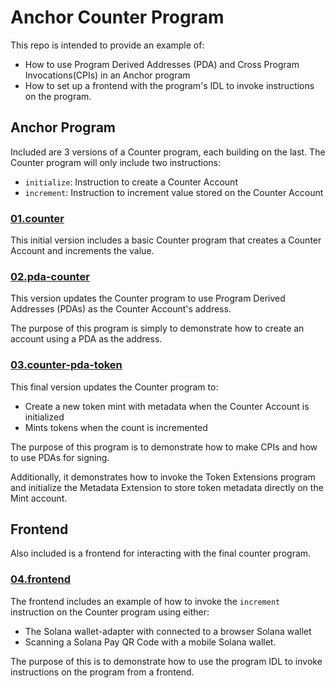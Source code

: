 # Anchor Counter Program

This repo is intended to provide an example of:

- How to use Program Derived Addresses (PDA) and Cross Program Invocations(CPIs) in an Anchor program
- How to set up a frontend with the program's IDL to invoke instructions on the program.

## Anchor Program

Included are 3 versions of a Counter program, each building on the last. The Counter program will only include two instructions:

- `initialize`: Instruction to create a Counter Account
- `increment`: Instruction to increment value stored on the Counter Account

### [01.counter](01-counter/programs/counter/src/lib.rs)

This initial version includes a basic Counter program that creates a Counter Account and increments the value.

### [02.pda-counter](02-pda-counter/programs/counter/src/lib.rs)

This version updates the Counter program to use Program Derived Addresses (PDAs) as the Counter Account's address.

The purpose of this program is simply to demonstrate how to create an account using a PDA as the address.

### [03.counter-pda-token](03-pda-counter-token/programs/counter/src/lib.rs)

This final version updates the Counter program to:

- Create a new token mint with metadata when the Counter Account is initialized
- Mints tokens when the count is incremented

The purpose of this program is to demonstrate how to make CPIs and how to use PDAs for signing.

Additionally, it demonstrates how to invoke the Token Extensions program and initialize the Metadata Extension to store token metadata directly on the Mint account.

## Frontend

Also included is a frontend for interacting with the final counter program.

### [04.frontend](04-frontend/)

The frontend includes an example of how to invoke the `increment` instruction on the Counter program using either:

- The Solana wallet-adapter with connected to a browser Solana wallet
- Scanning a Solana Pay QR Code with a mobile Solana wallet.

The purpose of this is to demonstrate how to use the program IDL to invoke instructions on the program from a frontend.
